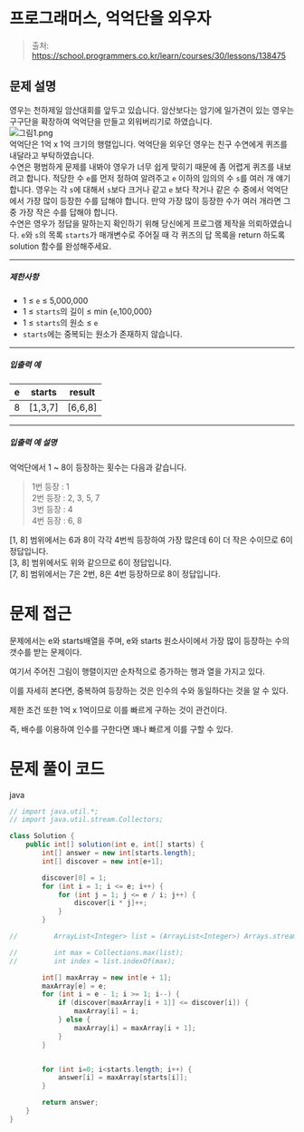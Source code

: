 # 프로그래머스, 억억단을 외우자

> 출처: https://school.programmers.co.kr/learn/courses/30/lessons/138475

## 문제 설명

영우는 천하제일 암산대회를 앞두고 있습니다. 암산보다는 암기에 일가견이 있는 영우는 구구단을 확장하여 억억단을 만들고 외워버리기로 하였습니다.  
![그림1.png](https://grepp-programmers.s3.ap-northeast-2.amazonaws.com/files/production/cc875dfd-d9d5-4594-8c3c-06e7e1ba9e22/%EA%B7%B8%EB%A6%BC1.png)  
억억단은 1억 x 1억 크기의 행렬입니다. 억억단을 외우던 영우는 친구 수연에게 퀴즈를 내달라고 부탁하였습니다.  
수연은 평범하게 문제를 내봐야 영우가 너무 쉽게 맞히기 때문에 좀 어렵게 퀴즈를 내보려고 합니다. 적당한 수 `e`를 먼저 정하여 알려주고 `e` 이하의 임의의 수 `s`를 여러 개 얘기합니다. 영우는 각 `s`에 대해서 `s`보다 크거나 같고 `e` 보다 작거나 같은 수 중에서 억억단에서 가장 많이 등장한 수를 답해야 합니다. 만약 가장 많이 등장한 수가 여러 개라면 그 중 가장 작은 수를 답해야 합니다.  
수연은 영우가 정답을 말하는지 확인하기 위해 당신에게 프로그램 제작을 의뢰하였습니다. `e`와 `s`의 목록 `starts`가 매개변수로 주어질 때 각 퀴즈의 답 목록을 return 하도록 solution 함수를 완성해주세요.

---

##### 제한사항

-   1 ≤ `e` ≤ 5,000,000
-   1 ≤ `starts`의 길이 ≤ min {`e`,100,000}
-   1 ≤ `starts`의 원소 ≤ `e`
-   `starts`에는 중복되는 원소가 존재하지 않습니다.

---

##### 입출력 예

| e   | starts    | result    |
| --- | --------- | --------- |
| 8   | \[1,3,7\] | \[6,6,8\] |

---

##### 입출력 예 설명

억억단에서 1 ~ 8이 등장하는 횟수는 다음과 같습니다.

> 1번 등장 : 1  
> 2번 등장 : 2, 3, 5, 7  
> 3번 등장 : 4  
> 4번 등장 : 6, 8

\[1, 8\] 범위에서는 6과 8이 각각 4번씩 등장하여 가장 많은데 6이 더 작은 수이므로 6이 정답입니다.  
\[3, 8\] 범위에서도 위와 같으므로 6이 정답입니다.  
\[7, 8\] 범위에서는 7은 2번, 8은 4번 등장하므로 8이 정답입니다.

# 문제 접근

문제에서는 e와 starts배열을 주며, e와 starts 원소사이에서 가장 많이 등장하는 수의 갯수를 받는 문제이다.

여기서 주어진 그림이 행렬이지만 순차적으로 증가하는 행과 열을 가지고 있다.

이를 자세히 본다면, 중복하여 등장하는 것은 인수의 수와 동일하다는 것을 알 수 있다.

제한 조건 또한 1억 x 1억이므로 이를 빠르게 구하는 것이 관건이다.

즉, 배수를 이용하여 인수를 구한다면 꽤나 빠르게 이를 구할 수 있다.

# 문제 풀이 코드

java

```java
// import java.util.*;
// import java.util.stream.Collectors;

class Solution {
    public int[] solution(int e, int[] starts) {
        int[] answer = new int[starts.length];
        int[] discover = new int[e+1];

        discover[0] = 1;
        for (int i = 1; i <= e; i++) {
            for (int j = 1; j <= e / i; j++) {
                discover[i * j]++;
            }
        }

//         ArrayList<Integer> list = (ArrayList<Integer>) Arrays.stream(discover).boxed().collect(Collectors.toList());

//         int max = Collections.max(list);
//         int index = list.indexOf(max);

        int[] maxArray = new int[e + 1];
        maxArray[e] = e;
        for (int i = e - 1; i >= 1; i--) {
            if (discover[maxArray[i + 1]] <= discover[i]) {
                maxArray[i] = i;
            } else {
                maxArray[i] = maxArray[i + 1];
            }
        }


        for (int i=0; i<starts.length; i++) {
            answer[i] = maxArray[starts[i]];
        }

        return answer;
    }
}
```
